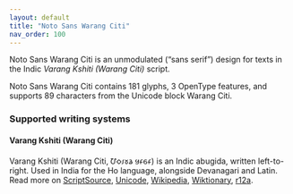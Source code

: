 ```yaml
---
layout: default
title: "Noto Sans Warang Citi"
nav_order: 100
---
```

Noto Sans Warang Citi is an unmodulated (“sans serif”) design for texts in the Indic _Varang Kshiti (Warang Citi)_ script. 

Noto Sans Warang Citi contains 181 glyphs, 3 OpenType features, and supports 89 characters from the Unicode block Warang Citi.


### Supported writing systems


#### Varang Kshiti (Warang Citi)

Varang Kshiti (Warang Citi, <span class='autonym'>𑢹𑣗𑣁𑣜𑣊 𑣏𑣂𑣕𑣂‎</span>) is an Indic abugida, written left-to-right. Used in India for the Ho language, alongside Devanagari and Latin. Read more on [ScriptSource](https://scriptsource.org/scr/Wara), [Unicode](https://www.unicode.org/versions/Unicode13.0.0/ch13.pdf#G27702), [Wikipedia](https://en.wikipedia.org/wiki/ISO_15924:Wara), [Wiktionary](https://en.wiktionary.org/wiki/Category:Varang_Kshiti_script), [r12a](https://r12a.github.io/scripts/links?iso=Wara).

